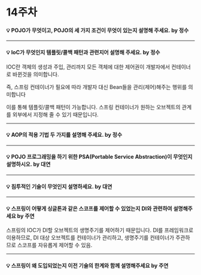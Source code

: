 # 14주차

#### :bulb: POJO가 무엇이고, POJO의 세 가지 조건이 무엇이 있는지 설명해 주세요. by 정수

----------------

#### :bulb: IoC가 무엇인지 템플릿/콜백 패턴과 관련지어 설명해 주세요. by 정수

IOC란 객체의 생성과 주입, 관리까지 모든 객체에 대한 제어권이 개발자에서 컨테이너로 바뀐것을 의미합니다.

즉, 스프링 컨테이너가 필요에 따라 개발자 대신 Bean들을 관리(제어)해주는 행위를 의미합니다

이를 통해 템플릿/콜백 패턴이 가능합니다.
스프링 컨테이너가 원하는 오브젝트의 관계를 외부에서 지정해 줄 수 있기 때문입니다.

----------------

#### :bulb: AOP의 적용 기법 두 가지를 설명해 주세요. by 정수

----------------

#### :bulb: POJO 프로그래밍을 하기 위한 PSA(Portable Service Abstraction)이 무엇인지 설명하시오. by 대연

----------------

#### :bulb: 침투적인 기술이 무엇인지 설명하세요. by 대연


----------------

#### :bulb: 스프링이 어떻게 싱글톤과 같은 스코프를 제어할 수 있었는지 DI와 관련하여 설명해주세요 by 주연

스프링의 IOC가 DI할 오브젝트의 생명주기를 제어하기 때문입니다.
DI를 프레임워크로 이용하므로, DI 대상 오브젝트를 컨테이너가 관리하고, 생명주기를 컨테이너가 주관하므로 스코프를 자유롭게 제어할 수 있음.  

----------------

#### :bulb: 스프링이 왜 도입되었는지 이전 기술의 한계와 함께 설명해주세요 by 주연
